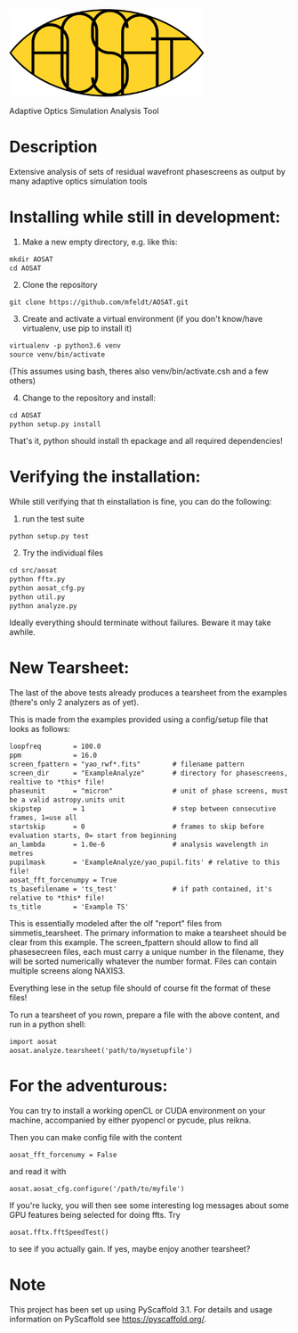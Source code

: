 <img src="/src/aosat/img/aosat_logo.png" width="350px"/>


Adaptive Optics Simulation Analysis Tool


Description
===========

Extensive analysis of sets of residual wavefront phasescreens as output by many adaptive optics simulation tools


Installing while still in development:
======================================

1. Make a new empty directory, e.g. like this:
```
mkdir AOSAT
cd AOSAT
```

2. Clone the repository
```
git clone https://github.com/mfeldt/AOSAT.git
```

3. Create and activate a virtual environment (if you don't know/have virtualenv, use pip to install it)
```
virtualenv -p python3.6 venv
source venv/bin/activate
```
(This assumes using bash, theres also venv/bin/activate.csh and a few others)

4. Change to the repository and install:
```
cd AOSAT
python setup.py install
```

That's it, python should install th epackage and all required dependencies!

Verifying the installation:
===========================

While still verifying that th einstallation is fine, you can do the following:

1. run the test suite
```
python setup.py test
```

2. Try the individual files
```
cd src/aosat
python fftx.py
python aosat_cfg.py
python util.py
python analyze.py
```
Ideally everything should terminate without failures. Beware it may take awhile.


New Tearsheet:
==============
The last of the above tests already produces a tearsheet from the examples (there's 
only 2 analyzers as of yet).

This is made from the examples provided using a config/setup file that looks as follows:

```
loopfreq        = 100.0
ppm             = 16.0
screen_fpattern = "yao_rwf*.fits"        # filename pattern
screen_dir      = "ExampleAnalyze"       # directory for phasescreens, realtive to *this* file!
phaseunit       = "micron"               # unit of phase screens, must be a valid astropy.units unit
skipstep        = 1                      # step between consecutive frames, 1=use all
startskip       = 0                      # frames to skip before evaluation starts, 0= start from beginning
an_lambda       = 1.0e-6                 # analysis wavelength in metres
pupilmask       = 'ExampleAnalyze/yao_pupil.fits' # relative to this file!
aosat_fft_forcenumpy = True
ts_basefilename = 'ts_test'              # if path contained, it's relative to *this* file!
ts_title        = 'Example TS'
```

This is essentially modeled after the olf "report" files from simmetis_tearsheet.
The primary information to make a tearsheet should be clear from this example.
The screen_fpattern should allow to find all phasesecreen files, each must carry a unique number
in the filename, they will be sorted numerically whatever the number format.
Files can contain multiple screens along NAXIS3.

Everything lese in the setup file should of course fit the format of these files!

To run a tearsheet of you rown, prepare a file with the above content, and run in a python shell:
```
import aosat
aosat.analyze.tearsheet('path/to/mysetupfile')
```


For the adventurous:
====================

You can try to install a working openCL or CUDA environment on your machine, accompanied
by either pyopencl or pycude, plus reikna.

Then you can make config file with the content
```
aosat_fft_forcenumy = False
```
and read it with 
```
aosat.aosat_cfg.configure('/path/to/myfile')
```
If you're lucky, you will  then see some interesting log messages about some GPU features
being selected for doing ffts. Try
```
aosat.fftx.fftSpeedTest()
```
to see if you actually gain.
If yes, maybe enjoy another tearsheet?


Note
====

This project has been set up using PyScaffold 3.1. For details and usage
information on PyScaffold see https://pyscaffold.org/.
